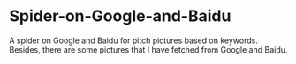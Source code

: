 # Spider-on-Google-and-Baidu
A spider on Google and Baidu for pitch pictures based on keywords.
Besides, there are some pictures that I have fetched from Google and Baidu.

